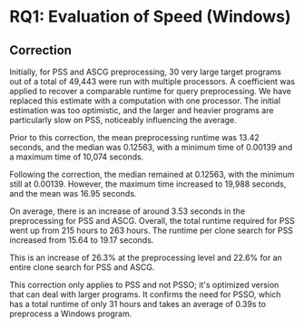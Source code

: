 # RQ1: Evaluation of Speed (Windows)
## Correction
Initially, for PSS and ASCG preprocessing, 30 very large target programs out of a total of 49,443 were run with multiple processors. A coefficient was applied to recover a comparable runtime for query preprocessing. We have replaced this estimate with a computation with one processor. The initial estimation was too optimistic, and the larger and heavier programs are particularly slow on PSS, noticeably influencing the average.

Prior to this correction, the mean preprocessing runtime was 13.42 seconds, and the median was 0.12563, with a minimum time of 0.00139 and a maximum time of 10,074 seconds. 
 
Following the correction, the median remained at 0.12563, with the minimum still at 0.00139. However, the maximum time increased to 19,988 seconds, and the mean was 16.95 seconds.

On average, there is an increase of around 3.53 seconds in the preprocessing for PSS and ASCG. Overall, the total runtime required for PSS went up from 215 hours to 263 hours.  The runtime per clone search for PSS increased from 15.64 to 19.17 seconds. 

This is an increase of 26.3% at the preprocessing level and 22.6% for an entire clone search for PSS and ASCG. 

This correction only applies to PSS and not PSSO; it's optimized version that can deal with larger programs. It confirms the need for PSSO, which has a total runtime of only 31 hours and takes an average of 0.39s to preprocess a Windows program.
